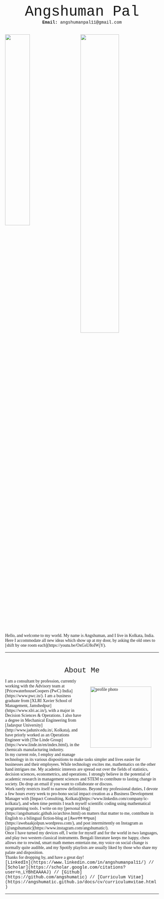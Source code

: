 <p align="center">
<font size="7"> <span style="font-family:Courier New;">Angshuman Pal</span> </font><br/>
  <span style="font-family:Courier New;"> <strong> Email:</strong> angshumanpal11@gmail.com</span>
</p>
<br/>


<img src="https://user-images.githubusercontent.com/98811198/153483695-e7f33353-52a2-47b1-b427-62a51403e43c.jpeg" style="float: left; width: 40%; margin-right: 1%; margin-bottom: 0.5em;">
<img src="https://user-images.githubusercontent.com/98811198/153483784-9aa1253e-dd0b-45c5-96a4-52e6b85c844f.jpeg" style="float: right; width: 50%; margin-right: 1%; margin-bottom: 0.5em;">
<p style="clear: both;"></p>
  
<span style="font-family:Garamond;">
  Hello, and welcome to my world. My name is Angshuman, and I live in Kolkata, India.<br/>
  Here I accommodate all new ideas which show up at my door, by asking the old ones to [shift by one room each](https://youtu.be/OxGsU8oIWjY).<br/>
</span>


___


<br/>


<span style="font-family:Garamond;">
  
<p align="center">
  <span style="font-family:Courier New;">
    <font size="5">About Me</font><br/>
  </span>
</p>

<img src="https://user-images.githubusercontent.com/98811198/152400615-dcfe016d-f6d8-4f0e-8bf0-e39ec133b73c.JPG" alt="profile photo" loading ="eager" width=200px height=auto style="margin:25px 25px" align="right">

<span style="font-family:Garamond;">
  I am a consultant by profession, currently working with the Advisory team at [PricewaterhouseCoopers (PwC) India](https://www.pwc.in/). I am a business graduate from [XLRI Xavier School of Management, Jamshedpur](https://www.xlri.ac.in/), with a major in Decision Sciences & Operations. I also have a degree in Mechanical Engineering from [Jadavpur University](http://www.jaduniv.edu.in/, Kolkata), and have priorly worked as an Operations Engineer with [The Linde Group](https://www.linde.in/en/index.html), in the chemicals manufacturing industry.<br/>
</span>

<span style="font-family:Garamond;">
  In my current role, I employ and manage technology in its various dispositions to make tasks simpler and lives easier for businesses and their employees. While technology excites me, mathematics on the other hand intrigues me. My academic interests are spread out over the fields of statistics, decision sciences, econometrics, and operations. I strongly believe in the potential of academic research in management sciences and STEM to contribute to lasting change in society. Do drop an email if you want to collaborate or discuss.<br/>
</span>

<span style="font-family:Garamond;">
Work rarely restricts itself to narrow definitions. Beyond my professional duties, I devote a few hours every week to pro-bono social impact creation as a Business Development Manager with [Impact Consulting, Kolkata](https://www.linkedin.com/company/ic-kolkata/), and when time permits I teach myself scientific coding using mathematical programming tools. I write on my [personal blog](https://angshumatic.github.io/archive.html) on matters that matter to me, contribute in English to a bilingual fiction-blog at [Aweবাক জলpun](https://awebaakjolpun.wordpress.com/), and post intermittently on Instagram as [@angshumatic](https://www.instagram.com/angshumatic/).<br/>
</span>

<span style="font-family:Garamond;">
  Once I have turned my devices off, I write for myself and for the world in two languages, and play two western classical instruments. Bengali literature keeps me happy, chess allows me to rewind, smart math memes entertain me, my voice on social change is normally quite audible, and my Spotify playlists are usually liked by those who share my palate and disposition.<br/>
  </span>
  
<span style="font-family:Garamond;">
  Thanks for dropping by, and have a great day!<br/>
 </span>
 
<span style="font-family:Courier New;">
[LinkedIn](https://www.linkedin.com/in/angshumanpal11/) // [Scholar](https://scholar.google.com/citations?user=n_LYBhEAAAAJ) // [Github](https://github.com/angshumatic) // [Curriculum Vitae](https://angshumatic.github.io/docs/cv/curriculumvitae.html)<br/>
</span>

___
